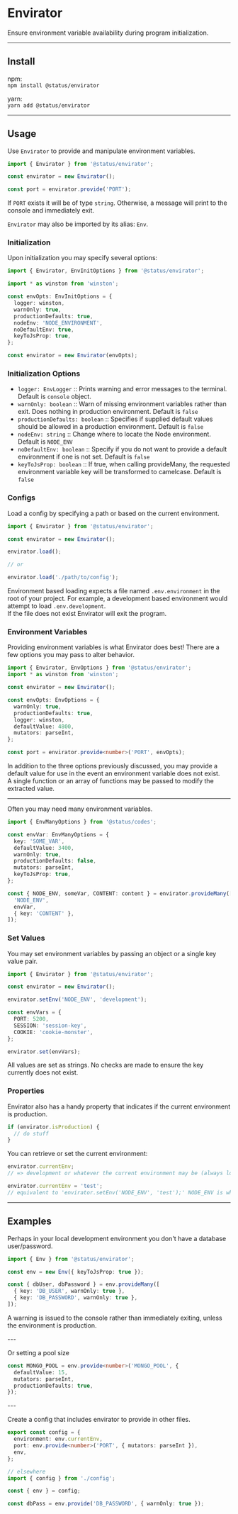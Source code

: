 # Envirator

Ensure environment variable availability during program initialization.

---

## Install

npm:  
`npm install @status/envirator`

yarn:  
`yarn add @status/envirator`

---

## Usage

Use `Envirator` to provide and manipulate environment variables.

```typescript
import { Envirator } from '@status/envirator';

const envirator = new Envirator();

const port = envirator.provide('PORT');
```

If `PORT` exists it will be of type `string`. Otherwise, a message will print to the console and immediately exit.

`Envirator` may also be imported by its alias: `Env`.

### Initialization

Upon initialization you may specify several options:

```typescript
import { Envirator, EnvInitOptions } from '@status/envirator';

import * as winston from 'winston';

const envOpts: EnvInitOptions = {
  logger: winston,
  warnOnly: true,
  productionDefaults: true,
  nodeEnv: 'NODE_ENVIRONMENT',
  noDefaultEnv: true,
  keyToJsProp: true,
};

const envirator = new Envirator(envOpts);
```

### Initialization Options

- `logger: EnvLogger` :: Prints warning and error messages to the terminal. Default is `console` object.
- `warnOnly: boolean` :: Warn of missing environment variables rather than exit. Does nothing in production environment. Default is `false`
- `productionDefaults: boolean` :: Specifies if supplied default values should be allowed in a production environment. Default is `false`
- `nodeEnv: string` :: Change where to locate the Node environment. Default is `NODE_ENV`
- `noDefaultEnv: boolean` :: Specify if you do not want to provide a default environment if one is not set. Default is `false`
- `keyToJsProp: boolean` :: If true, when calling provideMany, the requested environment variable key will be transformed to camelcase. Default is `false`

### Configs

Load a config by specifying a path or based on the current environment.

```typescript
import { Envirator } from '@status/envirator';

const envirator = new Envirator();

envirator.load();

// or

envirator.load('./path/to/config');
```

Environment based loading expects a file named `.env.environment` in the root of your project. For example, a development based environment would attempt to load `.env.development`.  
If the file does not exist Envirator will exit the program.

### Environment Variables

Providing environment variables is what Envirator does best! There are a few options you may pass to alter behavior.

```typescript
import { Envirator, EnvOptions } from '@status/envirator';
import * as winston from 'winston';

const envirator = new Envirator();

const envOpts: EnvOptions = {
  warnOnly: true,
  productionDefaults: true,
  logger: winston,
  defaultValue: 4800,
  mutators: parseInt,
};

const port = envirator.provide<number>('PORT', envOpts);
```

In addition to the three options previously discussed, you may provide a default value for use in the event an environment variable does not exist.  
A single function or an array of functions may be passed to modify the extracted value.

---

Often you may need many environment variables.

```typescript
import { EnvManyOptions } from '@status/codes';

const envVar: EnvManyOptions = {
  key: 'SOME_VAR',
  defaultValue: 3400,
  warnOnly: true,
  productionDefaults: false,
  mutators: parseInt,
  keyToJsProp: true,
};

const { NODE_ENV, someVar, CONTENT: content } = envirator.provideMany([
  'NODE_ENV',
  envVar,
  { key: 'CONTENT' },
]);
```

### Set Values

You may set environment variables by passing an object or a single key value pair.

```typescript
import { Envirator } from '@status/envirator';

const envirator = new Envirator();

envirator.setEnv('NODE_ENV', 'development');

const envVars = {
  PORT: 5200,
  SESSION: 'session-key',
  COOKIE: 'cookie-monster',
};

envirator.set(envVars);
```

All values are set as strings. No checks are made to ensure the key currently does not exist.

### Properties

Envirator also has a handy property that indicates if the current environment is production.

```typescript
if (envirator.isProduction) {
  // do stuff
}
```

You can retrieve or set the current environment:

```typescript
envirator.currentEnv;
// => development or whatever the current environment may be (always lowercase)

envirator.currentEnv = 'test';
// equivalent to 'envirator.setEnv('NODE_ENV', 'test');' NODE_ENV is whatever was set at initialization
```

---

## Examples

Perhaps in your local development environment you don't have a database user/password.

```typescript
import { Env } from '@status/envirator';

const env = new Env({ keyToJsProp: true });

const { dbUser, dbPassword } = env.provideMany([
  { key: 'DB_USER', warnOnly: true },
  { key: 'DB_PASSWORD', warnOnly: true },
]);
```

A warning is issued to the console rather than immediately exiting, unless the environment is production.

\---

Or setting a pool size

```typescript
const MONGO_POOL = env.provide<number>('MONGO_POOL', {
  defaultValue: 15,
  mutators: parseInt,
  productionDefaults: true,
});
```

\---

Create a config that includes envirator to provide in other files.

```typescript
export const config = {
  environment: env.currentEnv,
  port: env.provide<number>('PORT', { mutators: parseInt }),
  env,
};

// elsewhere
import { config } from './config';

const { env } = config;

const dbPass = env.provide('DB_PASSWORD', { warnOnly: true });
```
